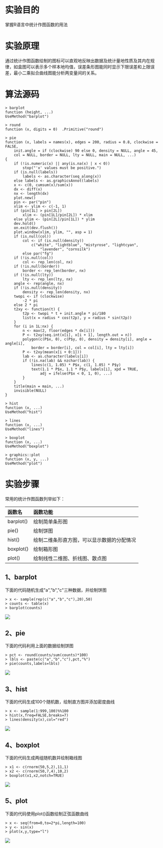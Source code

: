 # 实验目的

掌握R语言中统计作图函数的用法

# 实验原理

通过统计作图函数绘制的图标可以直观地反映出数据及统计量地性质及其内在规律，如盒图可以表示多个样本地均值，误差条形图能同时显示下限误差和上限误差，最小二乘拟合曲线图能分析两变量间的关系。

# 算法源码
```
> barplot
function (height, ...) 
UseMethod("barplot")

> round
function (x, digits = 0)  .Primitive("round")

> pie
function (x, labels = names(x), edges = 200, radius = 0.8, clockwise = FALSE, 
    init.angle = if (clockwise) 90 else 0, density = NULL, angle = 45, 
    col = NULL, border = NULL, lty = NULL, main = NULL, ...) 
{
    if (!is.numeric(x) || any(is.na(x) | x < 0)) 
        stop("'x' values must be positive.")
    if (is.null(labels)) 
        labels <- as.character(seq_along(x))
    else labels <- as.graphicsAnnot(labels)
    x <- c(0, cumsum(x)/sum(x))
    dx <- diff(x)
    nx <- length(dx)
    plot.new()
    pin <- par("pin")
    xlim <- ylim <- c(-1, 1)
    if (pin[1L] > pin[2L]) 
        xlim <- (pin[1L]/pin[2L]) * xlim
    else ylim <- (pin[2L]/pin[1L]) * ylim
    dev.hold()
    on.exit(dev.flush())
    plot.window(xlim, ylim, "", asp = 1)
    if (is.null(col)) 
        col <- if (is.null(density)) 
            c("white", "lightblue", "mistyrose", "lightcyan", 
                "lavender", "cornsilk")
        else par("fg")
    if (!is.null(col)) 
        col <- rep_len(col, nx)
    if (!is.null(border)) 
        border <- rep_len(border, nx)
    if (!is.null(lty)) 
        lty <- rep_len(lty, nx)
    angle <- rep(angle, nx)
    if (!is.null(density)) 
        density <- rep_len(density, nx)
    twopi <- if (clockwise) 
        -2 * pi
    else 2 * pi
    t2xy <- function(t) {
        t2p <- twopi * t + init.angle * pi/180
        list(x = radius * cos(t2p), y = radius * sin(t2p))
    }
    for (i in 1L:nx) {
        n <- max(2, floor(edges * dx[i]))
        P <- t2xy(seq.int(x[i], x[i + 1], length.out = n))
        polygon(c(P$x, 0), c(P$y, 0), density = density[i], angle = angle[i], 
            border = border[i], col = col[i], lty = lty[i])
        P <- t2xy(mean(x[i + 0:1]))
        lab <- as.character(labels[i])
        if (!is.na(lab) && nzchar(lab)) {
            lines(c(1, 1.05) * P$x, c(1, 1.05) * P$y)
            text(1.1 * P$x, 1.1 * P$y, labels[i], xpd = TRUE, 
                adj = ifelse(P$x < 0, 1, 0), ...)
        }
    }
    title(main = main, ...)
    invisible(NULL)
}

> hist
function (x, ...) 
UseMethod("hist")

> lines
function (x, ...) 
UseMethod("lines")

> boxplot
function (x, ...) 
UseMethod("boxplot")

> graphics::plot
function (x, y, ...) 
UseMethod("plot")
```

# 实验步骤

常用的统计作图函数列举如下：

| 函数名 | 函数功能 |
| :--- | :--- |
| barplot\(\) | 绘制简单条形图 |
| pie\(\) | 绘制饼图 |
| hist\(\) | 绘制二维条形直方图，可以显示数据的分配情况 |
| boxplot\(\) | 绘制箱形图 |
| plot\(\) | 绘制线性二维图、折线图、散点图 |

## 1、barplot

下面的代码随机生成"a","b","c"三种数据，并绘制饼图

```
> x <- sample(rep(c("a","b","c"),20),50)
> counts <- table(x)
> barplot(counts)
```

![](https://kfcoding-static.oss-cn-hangzhou.aliyuncs.com/gitcourse-bigdata/2-1-4-1_20171107082917.017.jpeg)

## 2、pie

下面的代码利用上面的数据绘制饼图

```
> pct <- round(counts/sum(counts)*100)
> lbls <- paste(c("a","b","c"),pct,"%")
> pie(counts,labels=lbls)
```

![](https://kfcoding-static.oss-cn-hangzhou.aliyuncs.com/gitcourse-bigdata/2-1-4-2_20171107083000.000.jpeg)

## 3、hist

下面的代码生成100个随机数，绘制直方图并添加密度曲线

```
> x <- sample(1:999,100)%%100
> hist(x,freq=FALSE,breaks=7)
> lines(density(x),col="red")
```

![](https://kfcoding-static.oss-cn-hangzhou.aliyuncs.com/gitcourse-bigdata/2-1-4-3_20171107083043.043.jpeg)

## 4、boxplot

下面的代码生成两组随机数并绘制箱线图

```
> x1 <- c(rnorm(50,5,2),11,1)
> x2 <- c(rnorm(50,7,4),10,2)
> boxplot(x1,x2,notch=TRUE)
```

![](https://kfcoding-static.oss-cn-hangzhou.aliyuncs.com/gitcourse-bigdata/2-1-4-4_20171107083126.026.jpeg)

## 5、plot

下面的代码使用plot\(\)函数绘制正弦函数曲线

```
> x <- seq(from=0,to=2*pi,length=100)
> y <- sin(x)
> plot(x,y,type="l")
```

![](https://kfcoding-static.oss-cn-hangzhou.aliyuncs.com/gitcourse-bigdata/2-1-4-5_20171107083205.005.jpeg)